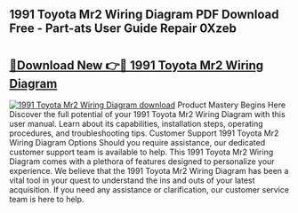 ## 1991 Toyota Mr2 Wiring Diagram PDF Download Free - Part-ats User Guide Repair 0Xzeb

# <h2><a href="http://dfsz7a.blite.top/?on=1991+Toyota+Mr2+Wiring+Diagram">🔗Download New 👉🔴 1991 Toyota Mr2 Wiring Diagram</a></h2>

[![1991 Toyota Mr2 Wiring Diagram download](https://i.imgur.com/lujVjoI.png)](http://dfsz7a.blite.top/?on=1991+Toyota+Mr2+Wiring+Diagram)
Product Mastery Begins Here Discover the full potential of your 1991 Toyota Mr2 Wiring Diagram with this user manual. Learn about its capabilities, installation steps, operating procedures, and troubleshooting tips. Customer Support 1991 Toyota Mr2 Wiring Diagram Options Should you require assistance, our dedicated customer support team is available to help. This 1991 Toyota Mr2 Wiring Diagram comes with a plethora of features designed to personalize your experience. We believe that the 1991 Toyota Mr2 Wiring Diagram has been a vital tool in your quest to understand the ins and outs of your latest acquisition. If you need any assistance or clarification, our customer service team is here to help.
